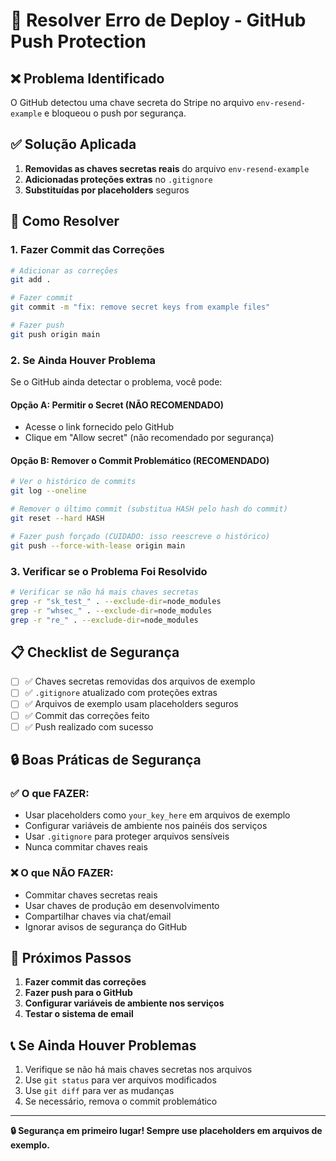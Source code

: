 # 🚨 Resolver Erro de Deploy - GitHub Push Protection

## ❌ Problema Identificado

O GitHub detectou uma chave secreta do Stripe no arquivo `env-resend-example` e bloqueou o push por segurança.

## ✅ Solução Aplicada

1. **Removidas as chaves secretas reais** do arquivo `env-resend-example`
2. **Adicionadas proteções extras** no `.gitignore`
3. **Substituídas por placeholders** seguros

## 🔧 Como Resolver

### 1. **Fazer Commit das Correções**

```bash
# Adicionar as correções
git add .

# Fazer commit
git commit -m "fix: remove secret keys from example files"

# Fazer push
git push origin main
```

### 2. **Se Ainda Houver Problema**

Se o GitHub ainda detectar o problema, você pode:

#### Opção A: Permitir o Secret (NÃO RECOMENDADO)
- Acesse o link fornecido pelo GitHub
- Clique em "Allow secret" (não recomendado por segurança)

#### Opção B: Remover o Commit Problemático (RECOMENDADO)
```bash
# Ver o histórico de commits
git log --oneline

# Remover o último commit (substitua HASH pelo hash do commit)
git reset --hard HASH

# Fazer push forçado (CUIDADO: isso reescreve o histórico)
git push --force-with-lease origin main
```

### 3. **Verificar se o Problema Foi Resolvido**

```bash
# Verificar se não há mais chaves secretas
grep -r "sk_test_" . --exclude-dir=node_modules
grep -r "whsec_" . --exclude-dir=node_modules
grep -r "re_" . --exclude-dir=node_modules
```

## 📋 Checklist de Segurança

- [ ] ✅ Chaves secretas removidas dos arquivos de exemplo
- [ ] ✅ `.gitignore` atualizado com proteções extras
- [ ] ✅ Arquivos de exemplo usam placeholders seguros
- [ ] ✅ Commit das correções feito
- [ ] ✅ Push realizado com sucesso

## 🔒 Boas Práticas de Segurança

### ✅ **O que FAZER:**
- Usar placeholders como `your_key_here` em arquivos de exemplo
- Configurar variáveis de ambiente nos painéis dos serviços
- Usar `.gitignore` para proteger arquivos sensíveis
- Nunca commitar chaves reais

### ❌ **O que NÃO FAZER:**
- Commitar chaves secretas reais
- Usar chaves de produção em desenvolvimento
- Compartilhar chaves via chat/email
- Ignorar avisos de segurança do GitHub

## 🎯 Próximos Passos

1. **Fazer commit das correções**
2. **Fazer push para o GitHub**
3. **Configurar variáveis de ambiente nos serviços**
4. **Testar o sistema de email**

## 📞 Se Ainda Houver Problemas

1. Verifique se não há mais chaves secretas nos arquivos
2. Use `git status` para ver arquivos modificados
3. Use `git diff` para ver as mudanças
4. Se necessário, remova o commit problemático

---

**🔒 Segurança em primeiro lugar! Sempre use placeholders em arquivos de exemplo.**
